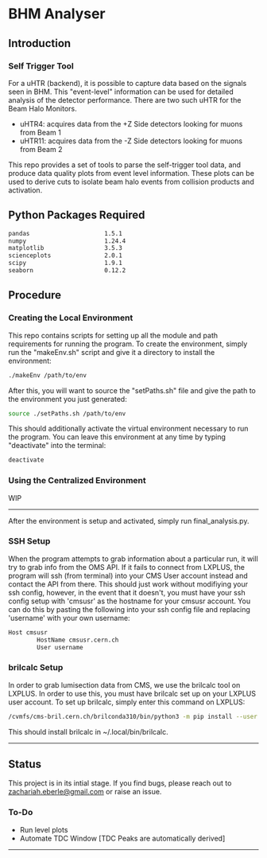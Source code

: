 # BHM Analyser
## Introduction
### Self Trigger Tool
For a uHTR (backend), it is possible to capture data based on the signals seen in BHM. This "event-level" information can be used for detailed analysis of the detector performance. There are two such uHTR for the Beam Halo Monitors.

- uHTR4: acquires data from the +Z Side detectors looking for muons from Beam 1
- uHTR11: acquires data from the -Z Side detectors looking for muons from Beam 2

This repo provides a set of tools to parse the self-trigger tool data, and produce data quality plots from event level information. These plots can be used to derive cuts to isolate beam halo events from collision products and activation.

## Python Packages Required
```bash
pandas                     1.5.1
numpy                      1.24.4
matplotlib                 3.5.3
scienceplots               2.0.1
scipy                      1.9.1
seaborn                    0.12.2
```

## Procedure
### Creating the Local Environment
This repo contains scripts for setting up all the module and path requirements for running the program. To create the environment, simply run the "makeEnv.sh" script and give it a directory to install the environment:
```bash
./makeEnv /path/to/env
```
After this, you will want to source the "setPaths.sh" file and give the path to the environment you just generated:
```bash
source ./setPaths.sh /path/to/env
```
This should additionally activate the virtual environment necessary to run the program. You can leave this environment at any time by typing "deactivate" into the terminal:
```bash
deactivate
```
### Using the Centralized Environment
WIP

---
After the environment is setup and activated, simply run final_analysis.py.

### SSH Setup
When the program attempts to grab information about a particular run, it will try to grab info from the OMS API. If it fails to connect from LXPLUS, the program will ssh (from terminal) into your CMS User account instead and contact the API from there. This should just work without modifiying your ssh config, however, in the event that it doesn't, you must have your ssh config setup with 'cmsusr' as the hostname for your cmsusr account. You can do this by pasting the following into your ssh config file and replacing 'username' with your own username:
```bash
Host cmsusr
        HostName cmsusr.cern.ch
        User username
```

### brilcalc Setup
In order to grab lumisection data from CMS, we use the brilcalc tool on LXPLUS. In order to use this, you must have brilcalc set up on your LXPLUS user account. To set up brilcalc, simply enter this command on LXPLUS:
```bash
/cvmfs/cms-bril.cern.ch/brilconda310/bin/python3 -m pip install --user --upgrade brilws
```
This should install brilcalc in ~/.local/bin/brilcalc. 

---
## Status
This project is in its intial stage. If you find bugs, please reach out to zachariah.eberle@gmail.com or raise an issue.

### To-Do
- Run level plots
- Automate TDC Window [TDC Peaks are automatically derived]
---
